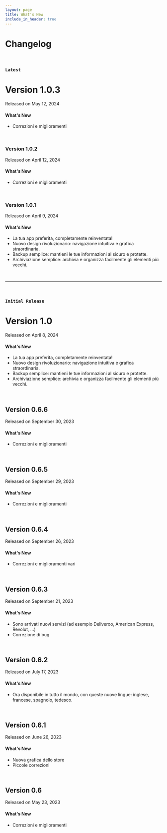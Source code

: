 ```yaml
---
layout: page
title: What's New
include_in_header: true
---
```

# Changelog

<br>

### `Latest`
# **Version 1.0.3**
Released on May 12, 2024

#### What's New
- Correzioni e miglioramenti

<br>

### **Version 1.0.2**
Released on April 12, 2024

#### What's New
- Correzioni e miglioramenti

<br>

### **Version 1.0.1**
Released on April 9, 2024

#### What's New
- La tua app preferita, completamente reinventata!
- Nuovo design rivoluzionario: navigazione intuitiva e grafica straordinaria.
- Backup semplice: mantieni le tue informazioni al sicuro e protette.
- Archiviazione semplice: archivia e organizza facilmente gli elementi più vecchi.

<br>

________
<br>

### `Initial Release`
# **Version 1.0**
Released on April 8, 2024

#### What's New
- La tua app preferita, completamente reinventata!
- Nuovo design rivoluzionario: navigazione intuitiva e grafica straordinaria.
- Backup semplice: mantieni le tue informazioni al sicuro e protette.
- Archiviazione semplice: archivia e organizza facilmente gli elementi più vecchi.

<br>

## **Version 0.6.6**
Released on September 30, 2023

#### What's New
- Correzioni e miglioramenti

<br>

## **Version 0.6.5**
Released on September 29, 2023

#### What's New
- Correzioni e miglioramenti

<br>

## **Version 0.6.4**
Released on September 26, 2023

#### What's New
- Correzioni e miglioramenti vari

<br>

## **Version 0.6.3**
Released on September 21, 2023

#### What's New
- Sono arrivati nuovi servizi (ad esempio Deliveroo, American Express, Revolut, ...)
- Correzione di bug

<br>

## **Version 0.6.2**
Released on July 17, 2023

#### What's New
- Ora disponibile in tutto il mondo, con queste nuove lingue: inglese, francese, spagnolo, tedesco.

<br>

## **Version 0.6.1**
Released on June 26, 2023

#### What's New
- Nuova grafica dello store
- Piccole correzioni

<br>

## **Version 0.6**
Released on May 23, 2023

#### What's New
- Correzioni e miglioramenti

